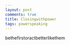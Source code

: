 ```yaml
---
layout: post
comments: true
title: Closingwithpower
tags: powerspeaking
---
```


bethefirstoractbetterlikethem

